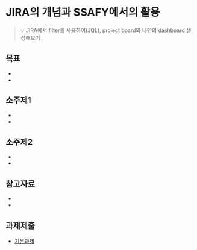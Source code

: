 # JIRA의 개념과 SSAFY에서의 활용
> :bulb: JIRA에서 filter를 사용하여(JQL), project board와 나만의 dashboard 생성해보기

## 목표
- 
- 

## 소주제1
-
-

## 소주제2
-
-

## 참고자료
-
-

## 과제제출
- [기본과제](기본과제)